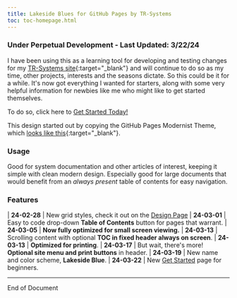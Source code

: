 ```yaml
---
title: Lakeside Blues for GitHub Pages by TR-Systems
toc: toc-homepage.html
---
```


### Under Perpetual Development - Last Updated: 3/22/24
I have been using this as a learning tool for developing and testing changes for my [TR-Systems site](https://tr-systems.github.io/web/){:target="_blank"} and will continue to do so as my time, other projects, interests and the seasons dictate. So this could be it for a while. It's now got everything I wanted for starters, along with some very helpful information for newbies like me who might like to get started themselves.

To do so, click here to [Get Started Today!](getstarted.md)

This design started out by copying the GitHub Pages Modernist Theme, which [looks like this](https://pages-themes.github.io/modernist/){:target="_blank"}.

### Usage
Good for system documentation and other articles of interest, keeping it simple with clean modern design. Especially good for large documents that would benefit from an *always present* table of contents for easy navigation.

### Features

| **24-02-28** | New grid styles, check it out on the [Design Page](design.md)
| **24-03-01** | Easy to code drop-down **Table of Contents** button for pages that warrant.
| **24-03-05** | **Now fully optimized for small screen viewing.**
| **24-03-13** | Scrolling content with optional **TOC in fixed header always on screen**.
| **24-03-13** | **Optimized for printing**.
| **24-03-17** | But wait, there's more! **Optional site menu and print buttons** in header.
| **24-03-19** | New name and color scheme, **Lakeside Blue**.
| **24-03-22** | New [Get Started](getstarted.md) page for beginners.

---

End of Document
